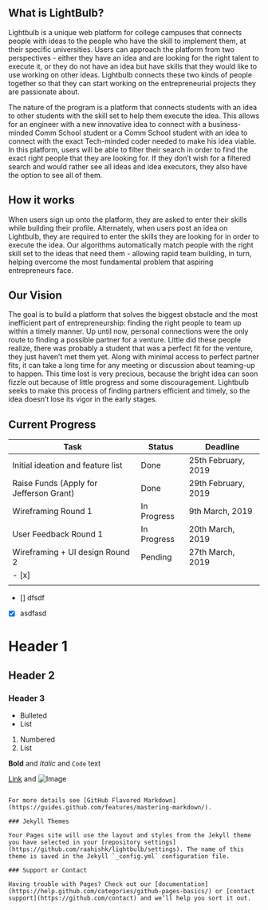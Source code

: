 ## What is LightBulb?

Lightbulb is a unique web platform for college campuses that connects people with ideas to the people who have the skill to implement them, at their specific universities. Users can approach the platform from two perspectives - either they have an idea and are looking for the right talent to execute it, or they do not have an idea but have skills that they would like to use working on other ideas. Lightbulb connects these two kinds of people together so that they can start working on the entrepreneurial projects they are passionate about.

The nature of the program is a platform that connects students with an idea to other students with the skill set to help them execute the idea.  This allows for an engineer with a new innovative idea to connect with a business-minded Comm School student or a Comm School student with an idea to connect with the exact Tech-minded coder needed to make his idea viable.  In this platform, users will be able to filter their search in order to find the exact right people that they are looking for.  If they don’t wish for a filtered search and would rather see all ideas and idea executors, they also have the option to see all of them.

## How it works

When users sign up onto the platform, they are asked to enter their skills while building their profile. Alternately, when users post an idea on Lightbulb, they are required to enter the skills they are looking for in order to execute the idea. Our algorithms automatically match people with the right skill set to the ideas that need them - allowing rapid team building, in turn, helping overcome the most fundamental problem that aspiring entrepreneurs face.

## Our Vision

The goal is to build a platform that solves the biggest obstacle and the most inefficient part of entrepreneurship: finding the right people to team up within a timely manner. Up until now, personal connections were the only route to finding a possible partner for a venture.  Little did these people realize, there was probably a student that was a perfect fit for the venture, they just haven’t met them yet.  Along with minimal access to perfect partner fits, it can take a long time for any meeting or discussion about teaming-up to happen.  This time lost is very precious, because the bright idea can soon fizzle out because of little progress and some discouragement.  Lightbulb seeks to make this process of finding partners efficient and timely, so the idea doesn’t lose its vigor in the early stages. 

## Current Progress

| Task                                    | Status      | Deadline            |
|-----------------------------------------|-------------|---------------------|
| Initial ideation and feature list       | Done        | 25th February, 2019 |
| Raise Funds (Apply for Jefferson Grant) | Done        | 29th February, 2019 |
| Wireframing Round 1                     | In Progress | 9th March, 2019     |
| User Feedback Round 1                   | In Progress | 20th March, 2019    |
| Wireframing + UI design Round 2         | Pending     | 27th March, 2019    |
| - [x]                                   |             |                     |
|                                         |             |                     |
- [] dfsdf
- [x] asdfasd

# Header 1
## Header 2
### Header 3

- Bulleted
- List

1. Numbered
2. List

**Bold** and _Italic_ and `Code` text

[Link](url) and ![Image](src)
```

For more details see [GitHub Flavored Markdown](https://guides.github.com/features/mastering-markdown/).

### Jekyll Themes

Your Pages site will use the layout and styles from the Jekyll theme you have selected in your [repository settings](https://github.com/raahishk/lightbulb/settings). The name of this theme is saved in the Jekyll `_config.yml` configuration file.

### Support or Contact

Having trouble with Pages? Check out our [documentation](https://help.github.com/categories/github-pages-basics/) or [contact support](https://github.com/contact) and we’ll help you sort it out.
